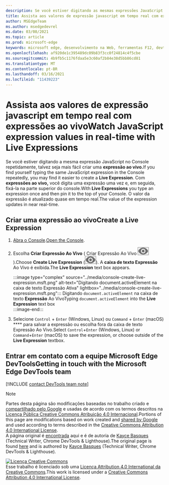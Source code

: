 ```yaml
---
description: Se você estiver digitando as mesmas expressões JavaScript no Console repetidamente, experimente Expressões Ao Vivo.
title: Assista aos valores de expressão javascript em tempo real com expressões ao vivo
author: MSEdgeTeam
ms.author: msedgedevrel
ms.date: 03/08/2021
ms.topic: article
ms.prod: microsoft-edge
keywords: microsoft edge, desenvolvimento na Web, ferramentas F12, devtools
ms.openlocfilehash: af920de1c395489dc09b83f3cc0f24814c4f5cbe
ms.sourcegitcommit: 4b9fb5c1176fdaa5e3c60af2b84e38d5bb86cd81
ms.translationtype: MT
ms.contentlocale: pt-BR
ms.lasthandoff: 03/16/2021
ms.locfileid: "11439223"
---
```

<!-- Copyright Kayce Basques 

   Licensed under the Apache License, Version 2.0 (the "License");
   you may not use this file except in compliance with the License.
   You may obtain a copy of the License at

       https://www.apache.org/licenses/LICENSE-2.0

   Unless required by applicable law or agreed to in writing, software
   distributed under the License is distributed on an "AS IS" BASIS,
   WITHOUT WARRANTIES OR CONDITIONS OF ANY KIND, either express or implied.
   See the License for the specific language governing permissions and
   limitations under the License.  -->

# <a name="watch-javascript-expression-values-in-real-time-with-live-expressions"></a><span data-ttu-id="78be5-104">Assista aos valores de expressão javascript em tempo real com expressões ao vivo</span><span class="sxs-lookup"><span data-stu-id="78be5-104">Watch JavaScript expression values in real-time with Live Expressions</span></span>  

<span data-ttu-id="78be5-105">Se você estiver digitando a mesma expressão JavaScript no Console repetidamente, talvez seja mais fácil criar uma **expressão ao vivo.**</span><span class="sxs-lookup"><span data-stu-id="78be5-105">If you find yourself typing the same JavaScript expression in the Console repeatedly, you may find it easier to create a **Live Expression**.</span></span>  <span data-ttu-id="78be5-106">Com **expressões ao vivo,** você digita uma expressão uma vez e, em seguida, fixá-la na parte superior do console.</span><span class="sxs-lookup"><span data-stu-id="78be5-106">With **Live Expressions** you type an expression once and then pin it to the top of your Console.</span></span>  <span data-ttu-id="78be5-107">O valor da expressão é atualizado quase em tempo real.</span><span class="sxs-lookup"><span data-stu-id="78be5-107">The value of the expression updates in near real-time.</span></span>  

## <a name="create-a-live-expression"></a><span data-ttu-id="78be5-108">Criar uma expressão ao vivo</span><span class="sxs-lookup"><span data-stu-id="78be5-108">Create a Live Expression</span></span>  

1.  <span data-ttu-id="78be5-109">[Abra o Console][DevToolsConsoleReferenceOpenConsole].</span><span class="sxs-lookup"><span data-stu-id="78be5-109">[Open the Console][DevToolsConsoleReferenceOpenConsole].</span></span>  
1.  <span data-ttu-id="78be5-110">Escolha **Criar Expressão Ao Vivo** \( Criar Expressão Ao Vivo ![ ](../media/create-live-expression-icon.msft.png) \).</span><span class="sxs-lookup"><span data-stu-id="78be5-110">Choose **Create Live Expression** \(![Create Live Expression](../media/create-live-expression-icon.msft.png)\).</span></span>  <span data-ttu-id="78be5-111">A **caixa de texto Expressão** Ao Vivo é exibida.</span><span class="sxs-lookup"><span data-stu-id="78be5-111">The **Live Expression** text box appears.</span></span>  
    
    :::image type="complex" source="../media/console-create-live-expression.msft.png" alt-text="Digitando document.activeElement na caixa de texto Expressão Ativa" lightbox="../media/console-create-live-expression.msft.png":::
       <span data-ttu-id="78be5-113">Digitando `document.activeElement` na caixa de texto **Expressão** Ao Vivo</span><span class="sxs-lookup"><span data-stu-id="78be5-113">Typing `document.activeElement` into the **Live Expression** text box</span></span>  
    :::image-end:::  
    
1.  <span data-ttu-id="78be5-114">Selecione `Control` + `Enter` \(Windows, Linux\) ou `Command` + `Enter` \(macOS\) \*\*\*\* para salvar a expressão ou escolha fora da caixa de texto Expressão Ao Vivo.</span><span class="sxs-lookup"><span data-stu-id="78be5-114">Select `Control`+`Enter` \(Windows, Linux\) or `Command`+`Enter` \(macOS\) to save the expression, or choose outside of the **Live Expression** textbox.</span></span>  

## <a name="getting-in-touch-with-the-microsoft-edge-devtools-team"></a><span data-ttu-id="78be5-115">Entrar em contato com a equipe Microsoft Edge DevTools</span><span class="sxs-lookup"><span data-stu-id="78be5-115">Getting in touch with the Microsoft Edge DevTools team</span></span>  

[!INCLUDE [contact DevTools team note](../includes/contact-devtools-team-note.md)]  

<!-- links -->  

[DevToolsConsoleReferenceOpenConsole]: ./reference.md#open-the-console "Abra o Console - Console Reference | Microsoft Docs"  

> [!NOTE]
> <span data-ttu-id="78be5-117">Partes desta página são modificações baseadas no trabalho criado e [compartilhado pelo Google][GoogleSitePolicies] e usadas de acordo com os termos descritos na [Licença Pública Creative Commons Atribuição 4.0 Internacional][CCA4IL].</span><span class="sxs-lookup"><span data-stu-id="78be5-117">Portions of this page are modifications based on work created and [shared by Google][GoogleSitePolicies] and used according to terms described in the [Creative Commons Attribution 4.0 International License][CCA4IL].</span></span>  
> <span data-ttu-id="78be5-118">A página original é [encontrada](https://developers.google.com/web/tools/chrome-devtools/console/live-expressions) aqui e é de autoria de [Kayce Basques][KayceBasques] \(Technical Writer, Chrome DevTools \& Lighthouse\).</span><span class="sxs-lookup"><span data-stu-id="78be5-118">The original page is found [here](https://developers.google.com/web/tools/chrome-devtools/console/live-expressions) and is authored by [Kayce Basques][KayceBasques] \(Technical Writer, Chrome DevTools \& Lighthouse\).</span></span>  

[![Licença Creative Commons][CCby4Image]][CCA4IL]  
<span data-ttu-id="78be5-120">Esse trabalho é licenciado sob uma [Licença Attribution 4.0 International da Creative Commons][CCA4IL].</span><span class="sxs-lookup"><span data-stu-id="78be5-120">This work is licensed under a [Creative Commons Attribution 4.0 International License][CCA4IL].</span></span>  

[CCA4IL]: https://creativecommons.org/licenses/by/4.0  
[CCby4Image]: https://i.creativecommons.org/l/by/4.0/88x31.png  
[GoogleSitePolicies]: https://developers.google.com/terms/site-policies  
[KayceBasques]: https://developers.google.com/web/resources/contributors/kaycebasques  
